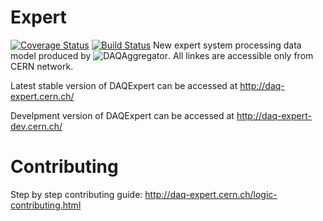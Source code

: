 # Expert 

[![Coverage Status](https://coveralls.io/repos/github/cmsdaq/DAQExpert/badge.svg?branch=master)](https://coveralls.io/github/cmsdaq/DAQExpert?branch=master) [![Build Status](http://6713d71a.ngrok.io/jenkins/buildStatus/icon?job=DAQExpert&build=3)](http://6713d71a.ngrok.io/jenkins/job/DAQExpert/3/) 
New expert system processing data model produced by ![DAQAggregator](https://github.com/cmsdaq/DAQAggregator). All linkes are accessible only from CERN network.

Latest stable version of DAQExpert can be accessed at http://daq-expert.cern.ch/

Develpment version of DAQExpert can be accessed at http://daq-expert-dev.cern.ch/


# Contributing

Step by step contributing guide: http://daq-expert.cern.ch/logic-contributing.html
